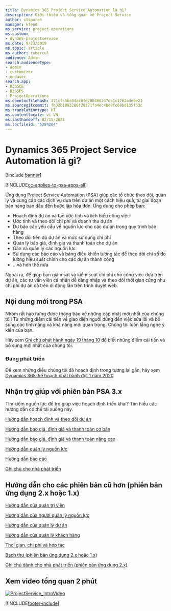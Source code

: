 ```yaml
---
title: Dynamics 365 Project Service Automation là gì?
description: Giới thiệu và tổng quan về Project Service
author: stsporen
manager: kfend
ms.service: project-operations
ms.custom:
- dyn365-projectservice
ms.date: 9/23/2019
ms.topic: article
ms.author: ruhercul
audience: Admin
search.audienceType:
- admin
- customizer
- enduser
search.app:
- D365CE
- D365PS
- ProjectOperations
ms.openlocfilehash: 371cfc5bc04ac0fe780400247dc1c1762ade9e21
ms.sourcegitcommit: fa32b1893286f20271fa4ec4be8fc68bd135f53c
ms.translationtype: HT
ms.contentlocale: vi-VN
ms.lasthandoff: 02/15/2021
ms.locfileid: "5284204"
---
```

# <a name="what-is-dynamics-365-project-service-automation"></a>Dynamics 365 Project Service Automation là gì?

[!include [banner](../includes/psa-now-project-operations.md)]

[!INCLUDE[cc-applies-to-psa-apps-all](../includes/cc-applies-to-psa-apps-all.md)]

Ứng dụng Project Service Automation (PSA) giúp các tổ chức theo dõi, quản lý và cung cấp các dịch vụ dựa trên dự án một cách hiệu quả, từ giai đoạn bán hàng ban đầu đến bước lập hóa đơn. Ứng dụng cho phép bạn:

- Hoạch định dự án và tạo ước tính và lịch biểu công việc
- Ước tính và theo dõi chi phí và doanh thu dự án
- Dự báo các yêu cầu về nguồn lực cho các dự án trong quy trình bán hàng
- Theo dõi tiến độ dự án và mức sử dụng chi phí
- Quản lý báo giá, định giá và thanh toán cho dự án
- Gán và quản lý các nguồn lực
- Sử dụng các báo cáo và bảng điều khiển tương tác để theo dõi chỉ số đo lường hiệu suất chính cho các dự án thành công
- ...và hơn thế nữa

Ngoài ra, để giúp bạn giám sát và kiểm soát chi phí cho công việc dựa trên dự án, các tư vấn viên cá nhân dễ dàng nhập và theo dõi thời gian cũng như chi phí dự án cả trên di động lẫn trên trình duyệt web.

## <a name="whats-new-in-psa"></a>Nội dung mới trong PSA
Nhóm rất hào hứng được thông báo về những cập nhật mới nhất của chúng tôi! Từ những điểm cải tiến về giao diện người dùng đến việc sửa lỗi và bổ sung các tính năng và khả năng mới quan trọng. Chúng tôi luôn lắng nghe ý kiến của bạn.

Hãy xem [Ghi chú phát hành ngày 19 tháng 10](https://docs.microsoft.com/dynamics365-release-plan/2019wave2/index) để biết những điểm cải tiến và bổ sung mới nhất của chúng tôi.

### <a name="in-development"></a>Đang phát triển
Để xem những điều chúng tôi đã hoạch định trong tương lai gần, hãy xem [Dynamics 365: kế hoạch phát hành đợt 1 năm 2020](https://docs.microsoft.com/dynamics365-release-plan/2020wave1/index).

## <a name="get-help-with-psa-version-3x"></a>Nhận trợ giúp với phiên bản PSA 3.x
Tìm kiếm nguồn lực để trợ giúp việc hoạch định triển khai? Tìm hiểu các hướng dẫn có thể tải xuống này.

 [Hướng dẫn hoạch định và theo dõi dự án](../psa/implementation-guides/project-planning-tracking.md)

 [Hướng dẫn báo giá, định giá và thanh toán cơ bản](../psa/implementation-guides/begin-quoting-pricing-billing.md)

 [Hướng dẫn báo giá, định giá và thanh toán nâng cao](../psa/implementation-guides/adv-quoting-pricing-billing.md)

 [Hướng dẫn quản lý nguồn lực](../psa/implementation-guides/resource-management-guide.md)

 [Hướng dẫn báo cáo](../psa/implementation-guides/reporting-guide.md)

 [Ghi chú cho nhà phát triển](../psa/developer-guides/overview-dev-notes-v3.x.md)

## <a name="guidance-for-earlier-versions-app-version-2x-or-1x"></a>Hướng dẫn cho các phiên bản cũ hơn (phiên bản ứng dụng 2.x hoặc 1.x)
 [Hướng dẫn của quản trị viên](../psa/admin-guide.md)

 [Hướng dẫn của người quản lý nguồn lực](../psa/resource-manager-guide.md)

 [Hướng dẫn của quản lý dự án](../psa/project-manager-guide.md)

 [Hướng dẫn của quản lý khách hàng](../psa/account-manager-guide.md)

 [Thời gian, chi phí và hợp tác](../psa/time-expense-collaboration-guide.md)

 [Bạch thư (phiên bản ứng dụng 2.x hoặc 1.x)](../psa/white-papers.md)

 [Ghi chú dành cho nhà phát triển (phiên bản ứng dụng 2.x)](../psa/developer-guides/add-custom-qoi-forms-v2.x.md)

 ## <a name="watch-a-2-minute-overview-video"></a>Xem video tổng quan 2 phút
 <a name="heroArea"></a> [![ProjectService_IntroVideo](../psa/media/project-service-intro-video.png "ProjectService_IntroVideo")](https://go.microsoft.com/fwlink/p/?LinkId=799457)




[!INCLUDE[footer-include](../includes/footer-banner.md)]